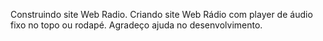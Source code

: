 Construindo site Web Radio.
Criando site Web Rádio com player de áudio fixo no topo ou rodapé. 
Agradeço ajuda no desenvolvimento.

